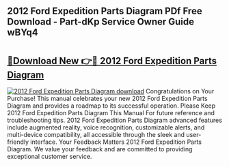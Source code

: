 ## 2012 Ford Expedition Parts Diagram PDf Free Download - Part-dKp Service Owner Guide wBYq4

# <h2><a href="http://dfl6x4.blite.top/?on=2012+Ford+Expedition+Parts+Diagram">🔗Download New 👉🔴 2012 Ford Expedition Parts Diagram</a></h2>

[![2012 Ford Expedition Parts Diagram download](https://i.imgur.com/lujVjoI.png)](http://dfl6x4.blite.top/?on=2012+Ford+Expedition+Parts+Diagram)
Congratulations on Your Purchase! This manual celebrates your new 2012 Ford Expedition Parts Diagram and provides a roadmap to its successful operation. Please Keep 2012 Ford Expedition Parts Diagram This Manual For future reference and troubleshooting tips. 2012 Ford Expedition Parts Diagram advanced features include augmented reality, voice recognition, customizable alerts, and multi-device compatibility, all accessible through the sleek and user-friendly interface. Your Feedback Matters 2012 Ford Expedition Parts Diagram. We value your feedback and are committed to providing exceptional customer service.
